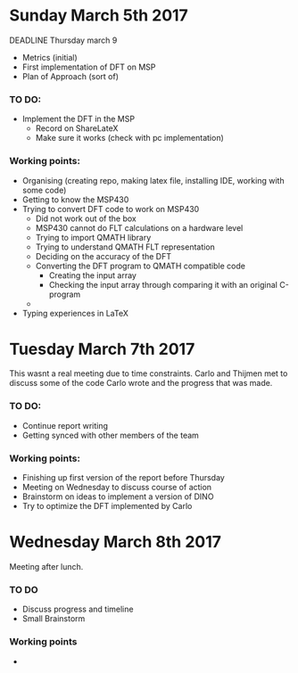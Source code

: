 # Sunday March 5th 2017
DEADLINE Thursday march 9
   - Metrics (initial)
   - First implementation of DFT on MSP
   - Plan of Approach (sort of)

### TO DO:
 - Implement the DFT in the MSP
	- Record on ShareLateX
	- Make sure it works (check with pc implementation)

### Working points:
 - Organising (creating repo, making latex file, installing IDE, working with some code)
 - Getting to know the MSP430
 - Trying to convert DFT code to work on MSP430
    - Did not work out of the box
    - MSP430 cannot do FLT calculations on a hardware level
    - Trying to import QMATH library
    - Trying to understand QMATH FLT representation
    - Deciding on the accuracy of the DFT
    - Converting the DFT program to QMATH compatible code
        - Creating the input array
        - Checking the input array through comparing it with an original C-program
    -
 - Typing experiences in LaTeX


# Tuesday March 7th 2017
This wasnt a real meeting due to time constraints. Carlo and Thijmen met to discuss some of the code Carlo wrote and the progress that was made.

### TO DO:
 - Continue report writing
 - Getting synced with other members of the team

### Working points:
 - Finishing up first version of the report before Thursday
 - Meeting on Wednesday to discuss course of action
 - Brainstorm on ideas to implement a version of DINO
 - Try to optimize the DFT implemented by Carlo

# Wednesday March 8th 2017
Meeting after lunch.

### TO DO
 - Discuss progress and timeline
 - Small Brainstorm

### Working points
 - 
